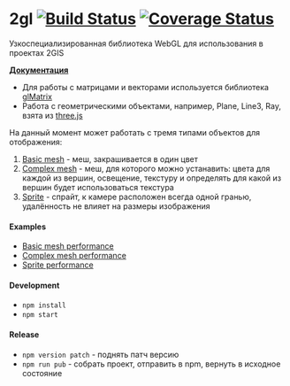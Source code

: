 # 2gl [![Build Status](https://travis-ci.org/2gis/2gl.svg?branch=master)](https://travis-ci.org/2gis/2gl) [![Coverage Status](https://coveralls.io/repos/2gis/2gl/badge.svg?branch=master&service=github)](https://coveralls.io/github/2gis/2gl?branch=master)
Узкоспециализированная библиотека WebGL для использования в проектах 2GIS

**[Документация](https://2gis.github.io/2gl/docs)**

* Для работы с матрицами и векторами используется библиотека [glMatrix](http://glmatrix.net/)
* Работа с геометрическими объектами, например, Plane, Line3, Ray, взята из [three.js](http://threejs.org/)

На данный момент может работать с тремя типами объектов для отображения:

1. [Basic mesh](https://2gis.github.io/2gl/docs/BasicMeshProgram.html) - меш, закрашивается в один цвет
2. [Complex mesh](https://2gis.github.io/2gl/docs/ComplexMeshProgram.html) - меш, для которого можно устанавить: цвета для каждой из вершин, освещение, текстуру и определять для какой из вершин будет использоваться текстура
3. [Sprite](https://2gis.github.io/2gl/docs/Sprite.html) - спрайт, к камере расположен всегда одной гранью, удалённость не влияет на размеры изображения

#### Examples
* [Basic mesh performance](https://2gis.github.io/2gl/examples/basicMeshPerformance)
* [Complex mesh performance](https://2gis.github.io/2gl/examples/complexMeshPerformance)
* [Sprite performance](https://2gis.github.io/2gl/examples/spritePerformance)

#### Development
* `npm install`
* `npm start`

#### Release
* `npm version patch` - поднять патч версию
* `npm run pub` - собрать проект, отправить в npm, вернуть в исходное состояние
